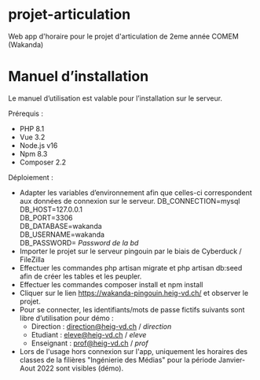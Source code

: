 # projet-articulation
Web app d'horaire pour le projet d'articulation de 2eme année COMEM (Wakanda)

# Manuel d’installation
Le manuel d’utilisation est valable pour l’installation sur  le  serveur.

Prérequis :
- PHP 8.1
- Vue 3.2
- Node.js v16
- Npm 8.3
- Composer 2.2

Déploiement :
- Adapter les variables d’environnement afin que celles-ci correspondent aux données de connexion sur le serveur. 
DB_CONNECTION=mysql  
DB_HOST=127.0.0.1  
DB_PORT=3306  
DB_DATABASE=wakanda  
DB_USERNAME=wakanda  
DB_PASSWORD= *Password de la bd*  
- Importer le projet sur le serveur pingouin par le biais de Cyberduck / FileZilla
- Effectuer les commandes php artisan migrate et php artisan db:seed afin de créer les tables et les peupler. 
- Effectuer les commandes composer install et npm install
- Cliquer sur le lien https://wakanda-pingouin.heig-vd.ch/ et observer le projet.
- Pour se connecter, les identifiants/mots de passe fictifs suivants sont libre d’utilisation pour démo : 
  - Direction : direction@heig-vd.ch / *direction*
  - Etudiant : eleve@heig-vd.ch / *eleve*
  - Enseignant : prof@heig-vd.ch / *prof*
- Lors de l'usage hors connexion sur l'app, uniquement les horaires des classes de la filières "Ingénierie des Médias" pour la période Janvier-Aout 2022 sont visibles (démo).
